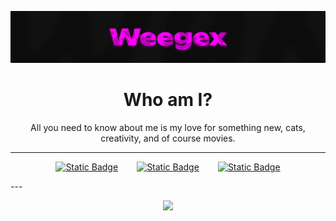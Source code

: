 ![Header](https://github.com/weegex/weegex/blob/main/header.jpg)

<h1 align="center">Who am I?</h1>
<p align="center">All you need to know about me is my love for something new, cats, creativity, and of course movies.</p>

---
<p style="display: flex; justify-content: center; gap: 30px;" align="center">
	<a href="https://t.me/weegex">
  	<img alt="Static Badge" src="https://img.shields.io/badge/Telegram-111111?style=for-the-badge&logo=telegram&logoColor=ffffff">
  </a>
	<a href="https://discordapp.com/users/697112703113625617">
  	<img alt="Static Badge" src="https://img.shields.io/badge/Discord-111111?style=for-the-badge&logo=Discord&logoColor=ffffff">
  </a>
  <a href="https://www.youtube.com/@weegex">
  	<img alt="Static Badge" src="https://img.shields.io/badge/YouTube-111111?style=for-the-badge&logo=YouTube&logoColor=ffffff">
  </a>
</p>
---

<p align="center"><img src="https://github-readme-stats.vercel.app/api?username=weegex&show_icons=true&hide=issues,prs&title_color=FFFFFF&text_color=FFFFFF&icon_color=FFFFFF&bg_color=00000000&hide_border=true&card_width=700&hide_title=true"></p>
